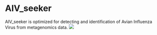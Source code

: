 # AIV_seeker
AIV_seeker is optimized for detecting and identification of Avian Influenza Virus from metagenomics data.
<img src="https://github.com/duanjunhyq/AIV_seeker/blob/master/img/subtype.jpg">
